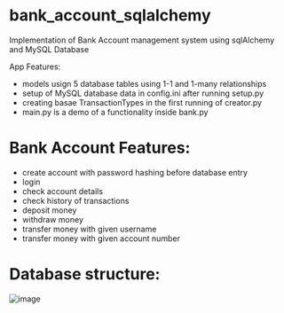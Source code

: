 # bank_account_sqlalchemy
Implementation of Bank Account management system using sqlAlchemy and MySQL Database

App Features:
- models usign 5 database tables using 1-1 and 1-many relationships
- setup of MySQL database data in config.ini after running setup.py
- creating basae TransactionTypes in the first running of creator.py
- main.py is a demo of a functionality inside bank.py

# Bank Account Features:
- create account with password hashing before database entry
- login
- check account details
- check history of transactions
- deposit money
- withdraw money
- transfer money with given username
- transfer money with given account number

# Database structure:
![image](https://user-images.githubusercontent.com/121583766/236301683-3def842a-db37-4bf9-ae52-8001304dc8f5.png)
